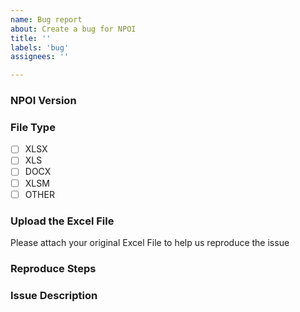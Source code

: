 ```yaml
---
name: Bug report
about: Create a bug for NPOI
title: ''
labels: 'bug'
assignees: ''

---
```


### NPOI Version


### File Type

- [ ] XLSX
- [ ] XLS
- [ ] DOCX
- [ ] XLSM
- [ ] OTHER

### Upload the Excel File

Please attach your original Excel File to help us reproduce the issue

### Reproduce Steps


### Issue Description
